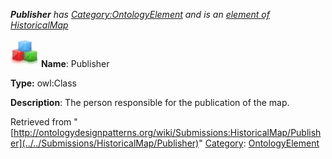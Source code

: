 ___Publisher__ has [Category:OntologyElement](../../Category/OntologyElement "Category:OntologyElement") and is an [element of](../../Property/ElementOf "Property:ElementOf") [HistoricalMap](../../Submissions/HistoricalMap "Submissions:HistoricalMap")_


  




[![Class](../../images/thumb/2/27/Class.gif/45px-Class.gif)](../../Image/Class.gif "Class")
__Name__: Publisher 


__Type:__ owl:Class 


__Description__: The person responsible for the publication of the map. 





Retrieved from "[http://ontologydesignpatterns.org/wiki/Submissions:HistoricalMap/Publisher](../../Submissions/HistoricalMap/Publisher)"
 [Category](http://ontologydesignpatterns.org/wiki/Special:Categories "Special:Categories"): [OntologyElement](../../Category/OntologyElement "Category:OntologyElement")